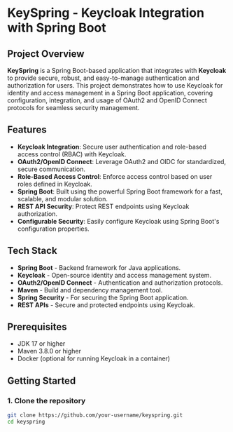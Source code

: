 # KeySpring - Keycloak Integration with Spring Boot

## Project Overview

**KeySpring** is a Spring Boot-based application that integrates with **Keycloak** to provide secure, robust, and easy-to-manage authentication and authorization for users. This project demonstrates how to use Keycloak for identity and access management in a Spring Boot application, covering configuration, integration, and usage of OAuth2 and OpenID Connect protocols for seamless security management.

## Features

- **Keycloak Integration**: Secure user authentication and role-based access control (RBAC) with Keycloak.
- **OAuth2/OpenID Connect**: Leverage OAuth2 and OIDC for standardized, secure communication.
- **Role-Based Access Control**: Enforce access control based on user roles defined in Keycloak.
- **Spring Boot**: Built using the powerful Spring Boot framework for a fast, scalable, and modular solution.
- **REST API Security**: Protect REST endpoints using Keycloak authorization.
- **Configurable Security**: Easily configure Keycloak using Spring Boot's configuration properties.

## Tech Stack

- **Spring Boot** - Backend framework for Java applications.
- **Keycloak** - Open-source identity and access management system.
- **OAuth2/OpenID Connect** - Authentication and authorization protocols.
- **Maven** - Build and dependency management tool.
- **Spring Security** - For securing the Spring Boot application.
- **REST APIs** - Secure and protected endpoints using Keycloak.
  
## Prerequisites

- JDK 17 or higher
- Maven 3.8.0 or higher
- Docker (optional for running Keycloak in a container)

## Getting Started

### 1. Clone the repository

```bash
git clone https://github.com/your-username/keyspring.git
cd keyspring
